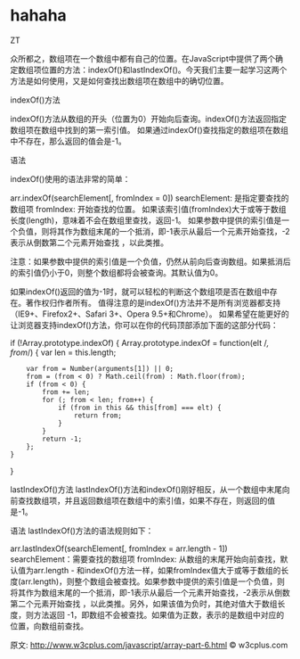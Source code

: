 # hahaha
ZT

众所都之，数组项在一个数组中都有自己的位置。在JavaScript中提供了两个确定数组项位置的方法：indexOf()和lastIndexOf()。今天我们主要一起学习这两个方法是如何使用，又是如何查找出数组项在数组中的确切位置。

indexOf()方法

indexOf()方法从数组的开头（位置为0）开始向后查询。indexOf()方法返回指定数组项在数组中找到的第一索引值。
如果通过indexOf()查找指定的数组项在数组中不存在，那么返回的值会是-1。

语法

indexOf()使用的语法非常的简单：

arr.indexOf(searchElement[, fromIndex = 0])
searchElement: 是指定要查找的数组项
fromIndex: 开始查找的位置。
如果该索引值(fromIndex)大于或等于数组长度(length)，意味着不会在数组里查找，返回-1。
如果参数中提供的索引值是一个负值，则将其作为数组末尾的一个抵消，即-1表示从最后一个元素开始查找，-2表示从倒数第二个元素开始查找 ，以此类推。

注意：如果参数中提供的索引值是一个负值，仍然从前向后查询数组。如果抵消后的索引值仍小于0，则整个数组都将会被查询。其默认值为0。

如果indexOf()返回的值为-1时，就可以轻松的判断这个数组项是否在数组中存在。著作权归作者所有。
值得注意的是indexOf()方法并不是所有浏览器都支持（IE9+、Firefox2+、Safari 3+、Opera 9.5+和Chrome）。
如果希望在能更好的让浏览器支持indexOf()方法，你可以在你的代码顶部添加下面的这部分代码：

if (!Array.prototype.indexOf) {
    Array.prototype.indexOf = function(elt /*, from*/) {
        var len = this.length;

        var from = Number(arguments[1]) || 0;
        from = (from < 0) ? Math.ceil(from) : Math.floor(from);
        if (from < 0) {
            from += len;
            for (; from < len; from++) {
                if (from in this && this[from] === elt) {
                    return from;
                }
            }
            return -1;
        };
    }
  } 
 
 lastIndexOf()方法
lastIndexOf()方法和indexOf()刚好相反，从一个数组中末尾向前查找数组项，并且返回数组项在数组中的索引值，如果不存在，则返回的值是-1。

语法
lastIndexOf()方法的语法规则如下：

arr.lastIndexOf(searchElement[, fromIndex = arr.length - 1])
searchElement：需要查找的数组项
fromIndex: 从数组的末尾开始向前查找，默认值为arr.length -
和indexOf()方法一样，如果fromIndex值大于或等于数组的长度(arr.length)，则整个数组会被查找。如果参数中提供的索引值是一个负值，则将其作为数组末尾的一个抵消，即-1表示从最后一个元素开始查找，-2表示从倒数第二个元素开始查找 ，以此类推。另外，如果该值为负时，其绝对值大于数组长度，则方法返回 -1，即数组不会被查找。如果值为正数，表示的是数组中对应的位置，向数组前查找。

 原文: http://www.w3cplus.com/javascript/array-part-6.html © w3cplus.com
